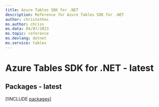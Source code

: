 ```yaml
---
title: Azure Tables SDK for .NET
description: Reference for Azure Tables SDK for .NET
author: christothes
ms.author: chriss
ms.data: 04/07/2023
ms.topic: reference
ms.devlang: dotnet
ms.service: tables
---
```

# Azure Tables SDK for .NET - latest
## Packages - latest
[!INCLUDE [packages](tables-index.md)]
